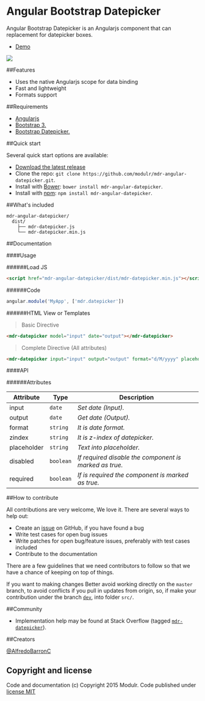 # Angular Bootstrap Datepicker
Angular Bootstrap Datepicker is an Angularjs component that can replacement for datepicker boxes.

- [Demo](http://modulr.io/components/mdr-angular-datepicker/)

![](http://modulr.io/img/preview/mdr-angular-datepicker.png)

##Features

- Uses the native Angularjs scope for data binding
- Fast and lightweight
- Formats support


##Requirements

- [Angularjs](https://angularjs.org/)
- [Bootstrap 3.](http://getbootstrap.com/)
- [Bootstrap Datepicker.](https://github.com/eternicode/bootstrap-datepicker)

##Quick start

Several quick start options are available:

- [Download the latest release](https://github.com/modulr/mdr-angular-datepicker/archive/master.zip)
- Clone the repo: `git clone https://github.com/modulr/mdr-angular-datepicker.git`.
- Install with [Bower](http://bower.io/): `bower install mdr-angular-datepicker`.
- Install with [npm](https://www.npmjs.com): `npm install mdr-angular-datepicker`.

##What's included

```
mdr-angular-datepicker/
  dist/
    ├── mdr-datepicker.js
    └── mdr-datepicker.min.js
```

##Documentation

####Usage

######Load JS

```html
<script href="mdr-angular-datepicker/dist/mdr-datepicker.min.js"></script>
```

######Code

```js
angular.module('MyApp', ['mdr.datepicker'])
```

######HTML View or Templates

> Basic Directive

```html
<mdr-datepicker model="input" date="output"></mdr-datepicker>
```

> Complete Directive (All attributes)

```html
<mdr-datepicker input="input" output="output" format="d/M/yyyy" placeholder="dd/M/yyyy" disabled="true" required="true"></mdr-datepicker>
```

####API

######Attributes

Attribute | Type | Description
--- | --- | ---
input | `date` | *Set date (Input).*
output | `date` | *Get date (Output).*
format | `string` | *It is date format.*
zindex | `string` | *It is z-index of datepicker.*
placeholder | `string` | *Text into placeholder.*
disabled | `boolean` | *If required disable the component is marked as true.*
required | `boolean` | *If is required the component is marked as true.*

##How to contribute

All contributions are very welcome, We love it. There are several ways to help out:

- Create an [issue](https://github.com/modulr/mdr-angular-datepicker/issues) on GitHub, if you have found a bug
- Write test cases for open bug issues
- Write patches for open bug/feature issues, preferably with test cases included
- Contribute to the documentation

There are a few guidelines that we need contributors to follow so that we have a chance of keeping on top of things.

If you want to making changes Better avoid working directly on the `master` branch, to avoid conflicts if you pull in updates from origin, so, if make your contribution under the branch [`dev`](https://github.com/modulr/mdr-angular-datepicker/tree/dev), into folder `src/`.

##Community

- Implementation help may be found at Stack Overflow (tagged [`mdr-datepicker`](http://stackoverflow.com/questions/tagged/mdr-datepicker)).

##Creators

[@AlfredoBarronC](https://twitter.com/AlfredoBarronC)

## Copyright and license

Code and documentation (c) Copyright 2015 Modulr. Code published under [license MIT](https://github.com/modulr/mdr-angular-datepicker/blob/master/LICENSE)
